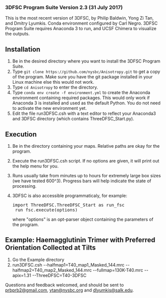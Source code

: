 ### 3DFSC Program Suite Version 2.3 (31 July 2017) ###

This is the most recent version of 3DFSC, by Philip Baldwin, Yong Zi Tan, and Dmitry Lyumkis.
Conda environment configured by Carl Negro.
3DFSC Program Suite requires Anaconda 3 to run, and UCSF Chimera to visualize the outputs.

## Installation ##
1) Be in the desired directory where you want to install the 3DFSC Program Suite.
2) Type `git clone https://github.com/nysbc/Anisotropy.git` to get a copy of the program. Make sure you have the git package installed in your Linux machine else this would not work.
3) Type `cd Anisotropy` to enter the directory.
4) Type `conda env create -f environment.yml` to create the Anaconda environment containing required packages. This would only work if Anaconda 3 is installed and used as the default Python. You do not need to activate the new environment yet.
5) Edit the file run3DFSC.csh with a text editor to reflect your Anaconda3 and 3DFSC directory (which contains ThreeDFSC_Start.py).

## Execution ##

1) Be in the directory containing your maps. Relative paths are okay for the program.
2) Execute the run3DFSC.csh script. If no options are given, it will print out the help menu for you.
3) Runs usually take from minutes up to hours for extremely large box sizes (we have tested 600^3). Progress bars will help indicate the state of processing.
4) 3DFSC is also accessible programmaticaly, for example:
    <pre>import ThreeDFSC.ThreeDFSC_Start as run_fsc
    run_fsc.execute(options)</pre>
    
    where "options" is an opt-parser object containing the parameters of the program.

## Example: Haemagglutinin Trimer with Preferred Orientation Collected at Tilts ##

1) Go the Example directory
2) run3DFSC.csh --halfmap1=T40_map1_Masked_144.mrc --halfmap2=T40_map2_Masked_144.mrc --fullmap=130K-T40.mrc --apix=1.31 --ThreeDFSC=T40-3DFSC



Questions and feedback welcomed, and should be sent to prbprb2@gmail.com, ytan@nysbc.org and dlyumkis@salk.edu.
